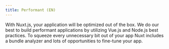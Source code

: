 ```yaml
---
title: Performant (EN)
---
```

With Nuxt.js, your application will be optimized out of the box.
We do our best to build performant applications by utilizing Vue.js and Node.js best practices.
To squeeze every unnecessary bit out of your app Nuxt includes a bundle analyzer and lots of opportunities to fine-tune your app.
